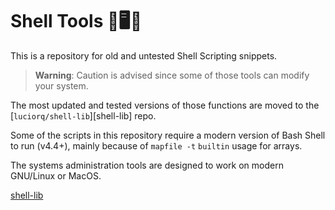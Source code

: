 # Shell Tools 🐚🖥️🤖

This is a repository for old and untested Shell Scripting snippets.

> **Warning**: Caution is advised since some of those tools can modify your system.

The most updated and tested versions of those functions are moved to the [`luciorq/shell-lib`][shell-lib] repo.

Some of the scripts in this repository require a modern version of Bash Shell to run (v4.4+), mainly because of `mapfile -t` `builtin` usage for arrays.

The systems administration tools are designed to work on modern GNU/Linux or MacOS.

[shell-lib](https://github.com/luciorq/shell-lib)